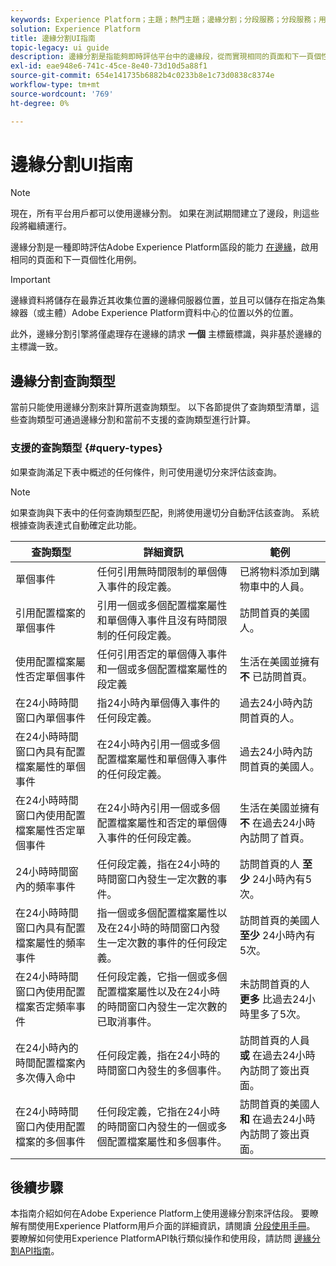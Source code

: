 ```yaml
---
keywords: Experience Platform；主題；熱門主題；邊緣分割；分段服務；分段服務；用戶介面；流媒體；
solution: Experience Platform
title: 邊緣分割UI指南
topic-legacy: ui guide
description: 邊緣分割是指能夠即時評估平台中的邊緣段，從而實現相同的頁面和下一頁個性化使用案例。
exl-id: eae948e6-741c-45ce-8e40-73d10d5a88f1
source-git-commit: 654e141735b6882b4c0233b8e1c73d0838c8374e
workflow-type: tm+mt
source-wordcount: '769'
ht-degree: 0%

---
```


# 邊緣分割UI指南

>[!NOTE]
>
>現在，所有平台用戶都可以使用邊緣分割。 如果在測試期間建立了邊段，則這些段將繼續運行。

邊緣分割是一種即時評估Adobe Experience Platform區段的能力 [在邊緣](../../edge/home.md)，啟用相同的頁面和下一頁個性化用例。

>[!IMPORTANT]
>
> 邊緣資料將儲存在最靠近其收集位置的邊緣伺服器位置，並且可以儲存在指定為集線器（或主體）Adobe Experience Platform資料中心的位置以外的位置。
>
> 此外，邊緣分割引擎將僅處理存在邊緣的請求 **一個** 主標籤標識，與非基於邊緣的主標識一致。

## 邊緣分割查詢類型

當前只能使用邊緣分割來計算所選查詢類型。 以下各節提供了查詢類型清單，這些查詢類型可通過邊緣分割和當前不支援的查詢類型進行計算。

### 支援的查詢類型 {#query-types}

如果查詢滿足下表中概述的任何條件，則可使用邊切分來評估該查詢。

>[!NOTE]
>
>如果查詢與下表中的任何查詢類型匹配，則將使用邊切分自動評估該查詢。 系統根據查詢表達式自動確定此功能。

| 查詢類型 | 詳細資訊 | 範例 |
| ---------- | ------- | ------- |
| 單個事件 | 任何引用無時間限制的單個傳入事件的段定義。 | 已將物料添加到購物車中的人員。 |
| 引用配置檔案的單個事件 | 引用一個或多個配置檔案屬性和單個傳入事件且沒有時間限制的任何段定義。 | 訪問首頁的美國人。 |
| 使用配置檔案屬性否定單個事件 | 任何引用否定的單個傳入事件和一個或多個配置檔案屬性的段定義 | 生活在美國並擁有 **不** 已訪問首頁。 |
| 在24小時時間窗口內單個事件 | 指24小時內單個傳入事件的任何段定義。 | 過去24小時內訪問首頁的人。 |
| 在24小時時間窗口內具有配置檔案屬性的單個事件 | 在24小時內引用一個或多個配置檔案屬性和單個傳入事件的任何段定義。 | 過去24小時內訪問首頁的美國人。 |
| 在24小時時間窗口內使用配置檔案屬性否定單個事件 | 在24小時內引用一個或多個配置檔案屬性和否定的單個傳入事件的任何段定義。 | 生活在美國並擁有 **不** 在過去24小時內訪問了首頁。 |
| 24小時時間窗內的頻率事件 | 任何段定義，指在24小時的時間窗口內發生一定次數的事件。 | 訪問首頁的人 **至少** 24小時內有5次。 |
| 在24小時時間窗口內具有配置檔案屬性的頻率事件 | 指一個或多個配置檔案屬性以及在24小時的時間窗口內發生一定次數的事件的任何段定義。 | 訪問首頁的美國人 **至少** 24小時內有5次。 |
| 在24小時時間窗口內使用配置檔案否定頻率事件 | 任何段定義，它指一個或多個配置檔案屬性以及在24小時的時間窗口內發生一定次數的已取消事件。 | 未訪問首頁的人 **更多** 比過去24小時里多了5次。 |
| 在24小時內的時間配置檔案內多次傳入命中 | 任何段定義，指在24小時的時間窗口內發生的多個事件。 | 訪問首頁的人員 **或** 在過去24小時內訪問了簽出頁面。 |
| 在24小時時間窗口內使用配置檔案的多個事件 | 任何段定義，它指在24小時的時間窗口內發生的一個或多個配置檔案屬性和多個事件。 | 訪問首頁的美國人 **和** 在過去24小時內訪問了簽出頁面。 |

## 後續步驟

本指南介紹如何在Adobe Experience Platform上使用邊緣分割來評估段。 要瞭解有關使用Experience Platform用戶介面的詳細資訊，請閱讀 [分段使用手冊](./overview.md)。 要瞭解如何使用Experience PlatformAPI執行類似操作和使用段，請訪問 [邊緣分割API指南](../api/edge-segmentation.md)。
